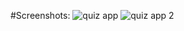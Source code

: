 #Screenshots:
![quiz app](https://user-images.githubusercontent.com/53842330/161388364-bbe7f955-4412-4048-af6f-3477da7f0f55.png)
![quiz app 2](https://user-images.githubusercontent.com/53842330/161388366-c39344e2-ad19-4859-9d1d-7cccab4f7882.png)
